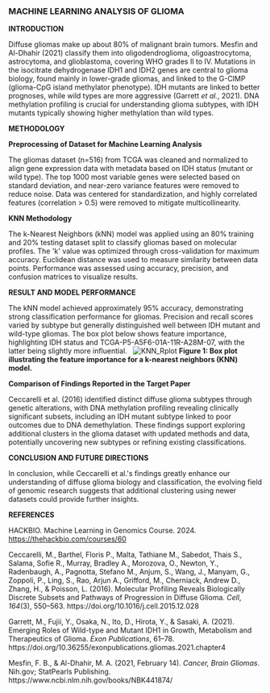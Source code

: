 ### MACHINE LEARNING ANALYSIS OF GLIOMA

**INTRODUCTION**

Diffuse gliomas make up about 80% of malignant brain tumors. Mesfin and Al-Dhahir (2021) classify them into oligodendroglioma, oligoastrocytoma, astrocytoma, and glioblastoma, covering WHO grades II to IV. Mutations in the isocitrate dehydrogenase IDH1 and IDH2 genes are central to glioma biology, found mainly in lower-grade gliomas, and linked to the G-CIMP (glioma-CpG island methylator phenotype). IDH mutants are linked to better prognoses, while wild types are more aggressive (Garrett _et al._, 2021). DNA methylation profiling is crucial for understanding glioma subtypes, with IDH mutants typically showing higher methylation than wild types.

**METHODOLOGY**

**Preprocessing of Dataset for Machine Learning Analysis**

The gliomas dataset (n=516) from TCGA was cleaned and normalized to align gene expression data with metadata based on IDH status (mutant or wild type). The top 1000 most variable genes were selected based on standard deviation, and near-zero variance features were removed to reduce noise. Data was centered for standardization, and highly correlated features (correlation > 0.5) were removed to mitigate multicollinearity.   

**KNN Methodology**

The k-Nearest Neighbors (kNN) model was applied using an 80% training and 20% testing dataset split to classify gliomas based on molecular profiles. The 'k' value was optimized through cross-validation for maximum accuracy. Euclidean distance was used to measure similarity between data points. Performance was assessed using accuracy, precision, and confusion matrices to visualize results.

**RESULT AND MODEL PERFORMANCE**

The kNN model achieved approximately 95% accuracy, demonstrating strong classification performance for gliomas. Precision and recall scores varied by subtype but generally distinguished well between IDH mutant and wild-type gliomas. The box plot below shows feature importance, highlighting IDH status and TCGA-P5-A5F6-01A-11R-A28M-07, with the latter being slightly more influential.
 
![KNN_Rplot](https://github.com/user-attachments/assets/8b187695-d23d-4900-90b3-b98c6c06cf4b)
**Figure 1: Box plot illustrating the feature importance for a k-nearest neighbors (KNN) model.**

**Comparison of Findings Reported in the Target Paper**

Ceccarelli et al. (2016) identified distinct diffuse glioma subtypes through genetic alterations, with DNA methylation profiling revealing clinically significant subsets, including an IDH mutant subtype linked to poor outcomes due to DNA demethylation. These findings support exploring additional clusters in the glioma dataset with updated methods and data, potentially uncovering new subtypes or refining existing classifications.

**CONCLUSION AND FUTURE DIRECTIONS**

In conclusion, while Ceccarelli et al.'s findings greatly enhance our understanding of diffuse glioma biology and classification, the evolving field of genomic research suggests that additional clustering using newer datasets could provide further insights.

**REFERENCES**

HACKBIO. Machine Learning in Genomics Course. 2024. <https://thehackbio.com/courses/60>

Ceccarelli, M., Barthel, Floris P., Malta, Tathiane M., Sabedot, Thais S., Salama, Sofie R., Murray, Bradley A., Morozova, O., Newton, Y., Radenbaugh, A., Pagnotta, Stefano M., Anjum, S., Wang, J., Manyam, G., Zoppoli, P., Ling, S., Rao, Arjun A., Grifford, M., Cherniack, Andrew D., Zhang, H., & Poisson, L. (2016). Molecular Profiling Reveals Biologically Discrete Subsets and Pathways of Progression in Diffuse Glioma. _Cell_, _164_(3), 550–563. https\://doi.org/10.1016/j.cell.2015.12.028

Garrett, M., Fujii, Y., Osaka, N., Ito, D., Hirota, Y., & Sasaki, A. (2021). Emerging Roles of Wild-type and Mutant IDH1 in Growth, Metabolism and Therapeutics of Glioma. _Exon Publications_, 61–78. https\://doi.org/10.36255/exonpublications.gliomas.2021.chapter4

Mesfin, F. B., & Al-Dhahir, M. A. (2021, February 14). _Cancer, Brain Gliomas_. Nih.gov; StatPearls Publishing. https\://www\.ncbi.nlm.nih.gov/books/NBK441874/

 

 
